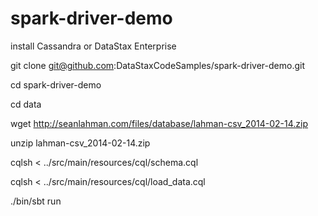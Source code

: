 spark-driver-demo
=================


install Cassandra or DataStax Enterprise

  git clone git@github.com:DataStaxCodeSamples/spark-driver-demo.git

  cd spark-driver-demo

  cd data

  wget http://seanlahman.com/files/database/lahman-csv_2014-02-14.zip

  unzip lahman-csv_2014-02-14.zip
  
  cqlsh < ../src/main/resources/cql/schema.cql 

  cqlsh < ../src/main/resources/cql/load_data.cql

  ./bin/sbt run

